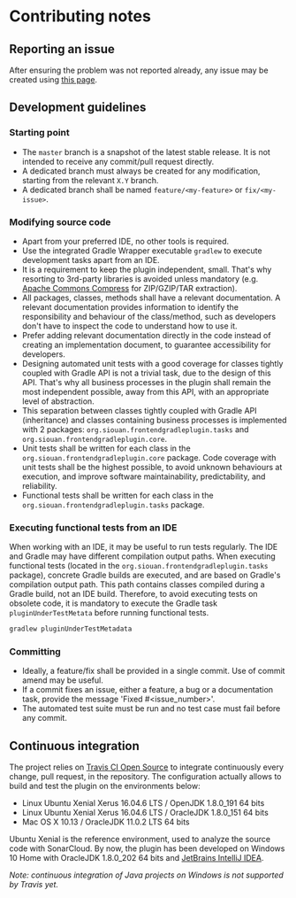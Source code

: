 # Contributing notes

## Reporting an issue

After ensuring the problem was not reported already, any issue may be created using [this page][issues].

## Development guidelines

### Starting point

- The `master` branch is a snapshot of the latest stable release. It is not intended to receive any commit/pull request
directly.
- A dedicated branch must always be created for any modification, starting from the relevant `X.Y` branch.
- A dedicated branch shall be named `feature/<my-feature>` or `fix/<my-issue>`.

### Modifying source code

- Apart from your preferred IDE, no other tools is required.
- Use the integrated Gradle Wrapper executable `gradlew` to execute development tasks apart from an IDE.
- It is a requirement to keep the plugin independent, small. That's why resorting to 3rd-party libraries is avoided
unless mandatory (e.g. [Apache Commons Compress][apache-commons-compress] for ZIP/GZIP/TAR extraction).
- All packages, classes, methods shall have a relevant documentation. A relevant documentation provides information to
identify the responsibility and behaviour of the class/method, such as developers don't have to inspect the code to
understand how to use it.
- Prefer adding relevant documentation directly in the code instead of creating an implementation document, to guarantee
accessibility for developers.
- Designing automated unit tests with a good coverage for classes tightly coupled with Gradle API is not a
trivial task, due to the design of this API. That's why all business processes in the plugin shall remain the most
independent possible, away from this API, with an appropriate level of abstraction.
- This separation between classes tightly coupled with Gradle API (inheritance) and classes containing business
processes is implemented with 2 packages: `org.siouan.frontendgradleplugin.tasks` and
`org.siouan.frontendgradleplugin.core`. 
- Unit tests shall be written for each class in the `org.siouan.frontendgradleplugin.core` package. Code coverage with
unit tests shall be the highest possible, to avoid unknown behaviours at execution, and improve software
maintainability, predictability, and reliability.
- Functional tests shall be written for each class in the `org.siouan.frontendgradleplugin.tasks` package.

### Executing functional tests from an IDE

When working with an IDE, it may be useful to run tests regularly. The IDE and Gradle may have different compilation
output paths. When executing functional tests (located in the `org.siouan.frontendgradleplugin.tasks` package),
concrete Gradle builds are executed, and are based on Gradle's compilation output path. This path contains classes
compiled during a Gradle build, not an IDE build. Therefore, to avoid executing tests on obsolete code, it is mandatory
to execute the Gradle task `pluginUnderTestMetata` before running functional tests.

```sh
gradlew pluginUnderTestMetadata

```

### Committing

- Ideally, a feature/fix shall be provided in a single commit. Use of commit amend may be useful.
- If a commit fixes an issue, either a feature, a bug or a documentation task, provide the message
'Fixed #<issue_number>'.
- The automated test suite must be run and no test case must fail before any commit.

## Continuous integration

The project relies on [Travis CI Open Source][travis] to integrate continuously every change, pull request, in the
repository. The configuration actually allows to build and test the plugin on the environments below:

- Linux Ubuntu Xenial Xerus 16.04.6 LTS / OpenJDK 1.8.0_191 64 bits
- Linux Ubuntu Xenial Xerus 16.04.6 LTS / OracleJDK 1.8.0_151 64 bits
- Mac OS X 10.13 / OracleJDK 11.0.2 LTS 64 bits

Ubuntu Xenial is the reference environment, used to analyze the source code with SonarCloud. By now, the plugin has been
developed on Windows 10 Home with OracleJDK 1.8.0_202 64 bits and [JetBrains IntelliJ IDEA][intellij].

*Note: continuous integration of Java projects on Windows is not supported by Travis yet.*

[apache-commons-compress]: <https://commons.apache.org/proper/commons-compress/> (Apache Commons Compress)
[intellij]: <https://www.jetbrains.com/idea/> (IntelliJ IDEA)
[issues]: <https://github.com/Siouan/frontend-gradle-plugin/issues> (Issues)
[travis]: <https://travis-ci.com/> (Travis CI)
